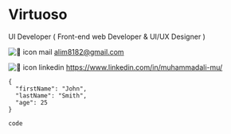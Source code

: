 # Virtuoso 
UI Developer ( Front-end web Developer & UI/UX Designer )

 ![🦆 icon _mail_](https://github.com/muhammadali-mu/muhammadali-mu/assets/71942347/41a02a21-fdba-46eb-84ca-b37a0b9a71dd) <alim8182@gmail.com>
 
 ![🦆 icon _linkedin_](https://github.com/muhammadali-mu/muhammadali-mu/assets/71942347/6831b935-1ccc-4fc6-87ac-cb4ad678c452) <https://www.linkedin.com/in/muhammadali-mu/>








```
{
  "firstName": "John",
  "lastName": "Smith",
  "age": 25
}
```
`code`
<!--
**muhammadali-mu/muhammadali-mu** is a ✨ _special_ ✨ repository because its `README.md` (this file) appears on your GitHub profile.

Here are some ideas to get you started:

- 🔭 I’m currently working on ...
- 🌱 I’m currently learning ...
- 👯 I’m looking to collaborate on ...
- 🤔 I’m looking for help with ...
- 💬 Ask me about ...
- 📫 How to reach me: <alim8182@gmail.com>
- 😄 Pronouns: ...
- ⚡ Fun fact: ...
-->


[^1]: This is the footnote.
